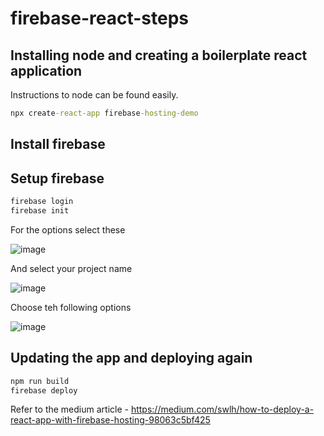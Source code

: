 # firebase-react-steps


## Installing node and creating a boilerplate react application

Instructions to node can be found easily.

```cmd
npx create-react-app firebase-hosting-demo
```

## Install firebase



## Setup firebase

```cmd
firebase login
firebase init
```

For the options select these

![image](https://user-images.githubusercontent.com/8276139/227725826-eeb20c47-efb6-494e-b04e-e967e60d3389.png)

And select your project name

![image](https://user-images.githubusercontent.com/8276139/227725920-6acfb054-addd-42a3-97d4-b8639d6f5a39.png)

Choose teh following options

![image](https://user-images.githubusercontent.com/8276139/227725971-a6e39d1c-f5eb-4209-984f-8e76a5e0be25.png)


## Updating the app and deploying again

```cmd
npm run build
firebase deploy
```

Refer to the medium article - https://medium.com/swlh/how-to-deploy-a-react-app-with-firebase-hosting-98063c5bf425
